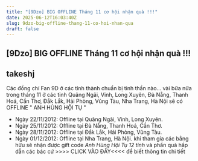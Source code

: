 ```yaml
---
title: "[9Dzo] BIG OFFLINE Tháng 11 cơ hội nhận quà !!!"
date: 2025-06-12T16:03:40Z
slug: 9dzo-big-offline-thang-11-co-hoi-nhan-qua
draft: false
---
```


## [9Dzo] BIG OFFLINE Tháng 11 cơ hội nhận quà !!!

## takeshj

Các đồng chí Fan 9D ở các tỉnh thành chuẩn bị tinh thần nào... vài bữa nữa trong tháng 11 ở các tỉnh Quãng Ngãi, Vinh, Long Xuyên, Đà Nẵng, Thanh Hoá, Cần Thơ, Đắk Lắk, Hải Phòng, Vũng Tàu, Nha Trang, Hà Nội sẽ có OFFLINE " ANH HÙNG HỘI TỤ "  

 *   Ngày 22/11/2012: Offline tại Quãng Ngãi, Vinh, Long Xuyên.
 *   Ngày 25/11/2012: Offline tại Đà Nẵng, Thanh Hoá, Cần Thơ.
 *   Ngày 28/11/2012: Offline tại Đắk Lắk, Hải Phòng, Vũng Tàu.
 *   Ngày 01/12/2012: Offline tại Nha Trang, Hà Nội.
khi tham gia các  bằng hữu sẽ nhận được gift code *Anh Hùng Hội Tụ 12 tỉnh* 
và phần quà hấp dẫn 
các bác cứ >>>> CLICK VÀO ĐÂY<<<< để biết thông tin chi tiết